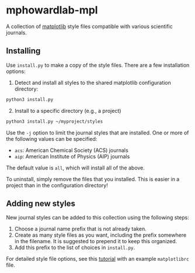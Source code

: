 # mphowardlab-mpl

A collection of [matplotlib][1] style files compatible with
various scientific journals.

## Installing

Use `install.py` to make a copy of the style files. There are a few installation
options:

1. Detect and install all styles to the shared matplotlib configuration directory:
```bash
python3 install.py
```

2. Install to a specific directory (e.g., a project)
```bash
python3 install.py ~/myproject/styles
```

Use the `-j` option to limit the journal styles that are installed. One or more
of the following values can be specified:

* `acs`: American Chemical Society (ACS) journals
* `aip`: American Institute of Physics (AIP) journals

The default value is `all`, which will install all of the above.

To uninstall, simply remove the files that you installed. This is easier in a
project than in the configuration directory!

## Adding new styles

New journal styles can be added to this collection using the following steps:

1. Choose a journal name prefix that is not already taken.
2. Create as many style files as you want, including the prefix somewhere
   in the filename. It is suggested to prepend it to keep this organized.
3. Add this prefix to the list of choices in `install.py`.

For detailed style file options, see this [tutorial][2] with an example
`matplotlibrc` file.

[1]: https://matplotlib.org
[2]: https://matplotlib.org/stable/tutorials/introductory/customizing.html
